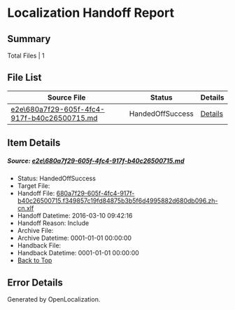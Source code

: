 # <a name='report-top'></a> Localization Handoff Report

## Summary
 Total Files | 1

## File List
 Source File | Status | Details 
 ----------- | ------ | ------- 
 [e2e\680a7f29-605f-4fc4-917f-b40c26500715.md](https://github.com/OpenLocalizationTest/oltest/blob/6abf37440bebf913df272d613c6fd3331749a889/e2e/680a7f29-605f-4fc4-917f-b40c26500715.md) | HandedOffSuccess | [Details](#7e7873188d93aa3d4e167db2312ea941f68e9f781)

## Item Details
##### <a name='7e7873188d93aa3d4e167db2312ea941f68e9f781'></a> Source: [e2e\680a7f29-605f-4fc4-917f-b40c26500715.md](https://github.com/OpenLocalizationTest/oltest/blob/6abf37440bebf913df272d613c6fd3331749a889/e2e/680a7f29-605f-4fc4-917f-b40c26500715.md)
* Status: HandedOffSuccess
* Target File: 
* Handoff File: [680a7f29-605f-4fc4-917f-b40c26500715.f349857c19fd84875b3b5f6d4995882d680db096.zh-cn.xlf](https://github.com/OpenLocalizationTestOrg/olhandoff/blob/69edd87f0ac272b1962c64872ee39552c01518da/ol-handoff/OpenLocalizationTestOrg/oltest.zh-cn/xinjiang/ht/680a7f29-605f-4fc4-917f-b40c26500715.f349857c19fd84875b3b5f6d4995882d680db096.zh-cn.xlf)
* Handoff Datetime: 2016-03-10 09:42:16
* Handoff Reason: Include
* Archive File: 
* Archive Datetime: 0001-01-01 00:00:00
* Handback File: 
* Handback Datetime: 0001-01-01 00:00:00
* [Back to Top](#report-top)


## Error Details

Generated by OpenLocalization.
